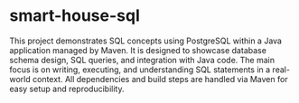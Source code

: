 # smart-house-sql

This project demonstrates SQL concepts using PostgreSQL within a Java application managed by Maven. 
It is designed to showcase database schema design, SQL queries, and integration with Java code. 
The main focus is on writing, executing, and understanding SQL statements in a real-world context. 
All dependencies and build steps are handled via Maven for easy setup and reproducibility.